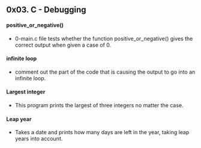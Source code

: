 ## 0x03. C - Debugging

#### positive_or_negative()
- 0-main.c file tests whether the function positive_or_negative() gives the correct output when given a case of 0.

#### infinite loop
- comment out the part of the code that is causing the output to go into an infinite loop.

#### Largest integer
- This program prints the largest of three integers no matter the case.

#### Leap year
- Takes a date and prints how many days are left in the year, taking leap years into account.